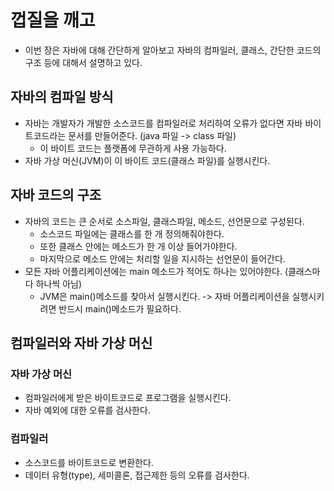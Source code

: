 # 껍질을 깨고
- 이번 장은 자바에 대해 간단하게 알아보고 자바의 컴파일러, 클래스, 간단한 코드의 구조 등에 대해서 설명하고 있다.
## 자바의 컴파일 방식
- 자바는 개발자가 개발한 소스코드를 컴파일러로 처리하여 오류가 없다면 자바 바이트코드라는 문서를 만들어준다. (java 파일 -> class 파일)
  - 이 바이트 코드는 플랫폼에 무관하게 사용 가능하다.
- 자바 가상 머신(JVM)이 이 바이트 코드(클래스 파일)를 실행시킨다.
## 자바 코드의 구조
- 자바의 코드는 큰 순서로 소스파일, 클래스파일, 메소드, 선언문으로 구성된다.
  - 소스코드 파일에는 클래스를 한 개 정의해줘야한다.
  - 또한 클래스 안에는 메소드가 한 개 이상 들어가야한다.
  - 마지막으로 메소드 안에는 처리할 일을 지시하는 선언문이 들어간다.
- 모든 자바 어플리케이션에는 main 메소드가 적어도 하나는 있어야한다. (클래스마다 하나씩 아님)
  - JVM은 main()메소드를 찾아서 실행시킨다.
  -> 자바 어플리케이션을 실행시키려면 반드시 main()메소드가 필요하다.
## 컴파일러와 자바 가상 머신
### 자바 가상 머신
- 컴파일러에게 받은 바이트코드로 프로그램을 실행시킨다.
- 자바 예외에 대한 오류를 검사한다.
### 컴파일러
- 소스코드를 바이트코드로 변환한다.
- 데이터 유형(type), 세미콜론, 접근제한 등의 오류를 검사한다.
